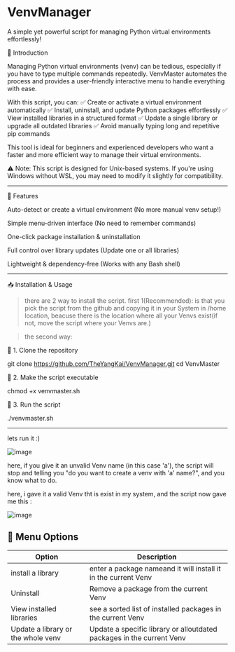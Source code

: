 # VenvManager

A simple yet powerful script for managing Python virtual environments effortlessly!

📌 Introduction

Managing Python virtual environments (venv) can be tedious, especially if you have to type multiple commands repeatedly. VenvMaster automates the process and provides a user-friendly interactive menu to handle everything with ease.

With this script, you can:
✅ Create or activate a virtual environment automatically
✅ Install, uninstall, and update Python packages effortlessly
✅ View installed libraries in a structured format
✅ Update a single library or upgrade all outdated libraries
✅ Avoid manually typing long and repetitive pip commands

This tool is ideal for beginners and experienced developers who want a faster and more efficient way to manage their virtual environments.

⚠️ Note: This script is designed for Unix-based systems. If you're using Windows without WSL, you may need to modify it slightly for compatibility.

---

🚀 Features

Auto-detect or create a virtual environment (No more manual venv setup!)

Simple menu-driven interface (No need to remember commands)

One-click package installation & uninstallation

Full control over library updates (Update one or all libraries)

Lightweight & dependency-free (Works with any Bash shell)

---
📥 Installation & Usage

> there are 2 way to install the script. first 1(Recommended): is that you pick the script from the github and copying it in your System in /home location, beacuse there is the location where all your Venvs exist(if not, move the script where your Venvs are.)

> the second way:

🔹 1. Clone the repository

git clone https://github.com/TheYangKai/VenvManager.git
cd VenvMaster

🔹 2. Make the script executable

chmod +x venvmaster.sh

🔹 3. Run the script

./venvmaster.sh

---

lets run it :)

![image](https://github.com/user-attachments/assets/e9813d11-511e-4d17-a065-2857392c7847)

here, if you give it an unvalid Venv name (in this case 'a'), the script will stop and telling you "do you want to create a venv with 'a' name?", and you know what to do.

here, i gave it a valid Venv tht is exist in my system, and the script now gave me this :

![image](https://github.com/user-attachments/assets/7c65f356-8dfb-4299-85b5-d0de41eb2eea)

## 📜 Menu Options

| Option  | Description |
|-------|----------|
| install a library | enter a package nameand it will install it in the current Venv |
| Uninstall | Remove a package from the current Venv |
| View installed libraries | see a sorted list of installed packages in the current Venv |
| Update a library or the whole venv  | Update a specific library or alloutdated packages in the current Venv |
